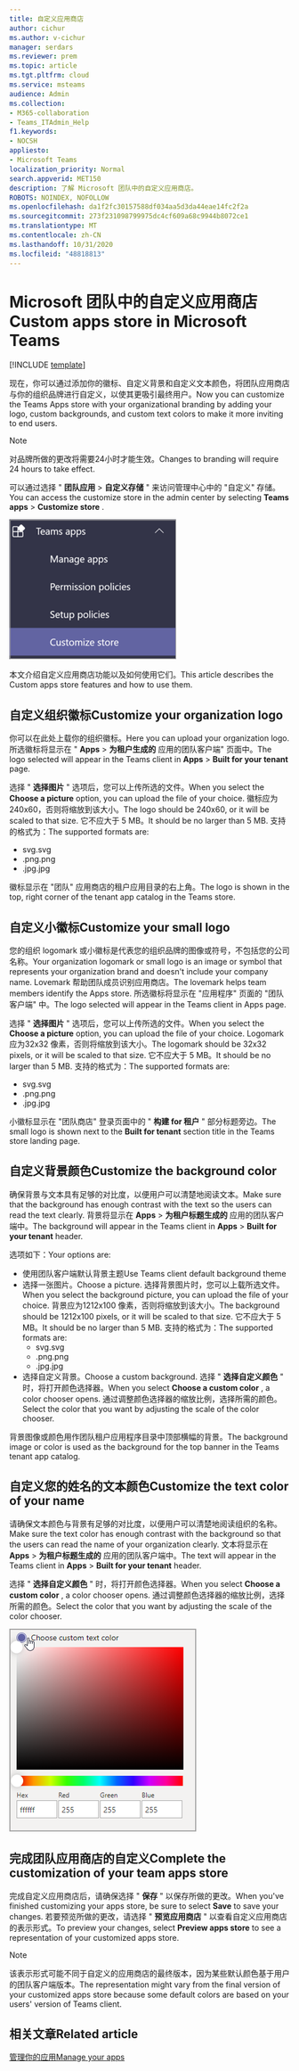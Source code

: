 ```yaml
---
title: 自定义应用商店
author: cichur
ms.author: v-cichur
manager: serdars
ms.reviewer: prem
ms.topic: article
ms.tgt.pltfrm: cloud
ms.service: msteams
audience: Admin
ms.collection:
- M365-collaboration
- Teams_ITAdmin_Help
f1.keywords:
- NOCSH
appliesto:
- Microsoft Teams
localization_priority: Normal
search.appverid: MET150
description: 了解 Microsoft 团队中的自定义应用商店。
ROBOTS: NOINDEX, NOFOLLOW
ms.openlocfilehash: da1f2fc30157588df034aa5d3da44eae14fc2f2a
ms.sourcegitcommit: 273f231098799975dc4cf609a68c9944b8072ce1
ms.translationtype: MT
ms.contentlocale: zh-CN
ms.lasthandoff: 10/31/2020
ms.locfileid: "48818813"
---
```

# <a name="custom-apps-store-in-microsoft-teams"></a><span data-ttu-id="9fea8-103">Microsoft 团队中的自定义应用商店</span><span class="sxs-lookup"><span data-stu-id="9fea8-103">Custom apps store in Microsoft Teams</span></span>

[!INCLUDE [template](includes/preview-feature.md)]

<span data-ttu-id="9fea8-104">现在，你可以通过添加你的徽标、自定义背景和自定义文本颜色，将团队应用商店与你的组织品牌进行自定义，以使其更吸引最终用户。</span><span class="sxs-lookup"><span data-stu-id="9fea8-104">Now you can customize the Teams Apps store with your organizational branding by adding your logo, custom backgrounds, and custom text colors to make it more inviting to end users.</span></span>

> [!Note]
> <span data-ttu-id="9fea8-105">对品牌所做的更改将需要24小时才能生效。</span><span class="sxs-lookup"><span data-stu-id="9fea8-105">Changes to branding will require 24 hours to take effect.</span></span>

<span data-ttu-id="9fea8-106">可以通过选择 " **团队应用**  >  **自定义存储** " 来访问管理中心中的 "自定义" 存储。</span><span class="sxs-lookup"><span data-stu-id="9fea8-106">You can access the customize store in the admin center by selecting **Teams apps** > **Customize store** .</span></span>

  ![突出显示 "管理控制台自定义存储" 功能](media/customize-app-store.png)

<span data-ttu-id="9fea8-108">本文介绍自定义应用商店功能以及如何使用它们。</span><span class="sxs-lookup"><span data-stu-id="9fea8-108">This article describes the Custom apps store features and how to use them.</span></span>

## <a name="customize-your-organization-logo"></a><span data-ttu-id="9fea8-109">自定义组织徽标</span><span class="sxs-lookup"><span data-stu-id="9fea8-109">Customize your organization logo</span></span>

<!-- Bookmark used by Context Sensitive Help (CSH). Do not delete. -->
<span data-ttu-id="9fea8-110"><a name="orglogo"> </a></span><span class="sxs-lookup"><span data-stu-id="9fea8-110"><a name="orglogo"> </a></span></span>
<!-- Do not remove the bookmark link above. -->

<span data-ttu-id="9fea8-111">你可以在此处上载你的组织徽标。</span><span class="sxs-lookup"><span data-stu-id="9fea8-111">Here you can upload your organization logo.</span></span> <span data-ttu-id="9fea8-112">所选徽标将显示在 " **Apps**  >  **为租户生成的** 应用的团队客户端" 页面中。</span><span class="sxs-lookup"><span data-stu-id="9fea8-112">The logo selected will appear in the Teams client in **Apps** > **Built for your tenant** page.</span></span>

<span data-ttu-id="9fea8-113">选择 " **选择图片** " 选项后，您可以上传所选的文件。</span><span class="sxs-lookup"><span data-stu-id="9fea8-113">When you select the **Choose a picture** option, you can upload the file of your choice.</span></span> <span data-ttu-id="9fea8-114">徽标应为240x60，否则将缩放到该大小。</span><span class="sxs-lookup"><span data-stu-id="9fea8-114">The logo should be 240x60, or it will be scaled to that size.</span></span> <span data-ttu-id="9fea8-115">它不应大于 5 MB。</span><span class="sxs-lookup"><span data-stu-id="9fea8-115">It should be no larger than 5 MB.</span></span> <span data-ttu-id="9fea8-116">支持的格式为：</span><span class="sxs-lookup"><span data-stu-id="9fea8-116">The supported formats are:</span></span>

- <span data-ttu-id="9fea8-117">svg</span><span class="sxs-lookup"><span data-stu-id="9fea8-117">.svg</span></span>
- <span data-ttu-id="9fea8-118">.png</span><span class="sxs-lookup"><span data-stu-id="9fea8-118">.png</span></span>
- <span data-ttu-id="9fea8-119">.jpg</span><span class="sxs-lookup"><span data-stu-id="9fea8-119">.jpg</span></span>

<span data-ttu-id="9fea8-120">徽标显示在 "团队" 应用商店的租户应用目录的右上角。</span><span class="sxs-lookup"><span data-stu-id="9fea8-120">The logo is shown in the top, right corner of the tenant app catalog in the Teams store.</span></span>

## <a name="customize-your-small-logo"></a><span data-ttu-id="9fea8-121">自定义小徽标</span><span class="sxs-lookup"><span data-stu-id="9fea8-121">Customize your small logo</span></span>

<!-- Bookmark used by Context Sensitive Help (CSH). Do not delete. -->
<span data-ttu-id="9fea8-122"><a name="orglogomark"> </a></span><span class="sxs-lookup"><span data-stu-id="9fea8-122"><a name="orglogomark"> </a></span></span>
<!-- Do not remove the bookmark link above. -->

<span data-ttu-id="9fea8-123">您的组织 logomark 或小徽标是代表您的组织品牌的图像或符号，不包括您的公司名称。</span><span class="sxs-lookup"><span data-stu-id="9fea8-123">Your organization logomark or small logo is an image or symbol that represents your organization brand and doesn't include your company name.</span></span> <span data-ttu-id="9fea8-124">Lovemark 帮助团队成员识别应用商店。</span><span class="sxs-lookup"><span data-stu-id="9fea8-124">The lovemark helps team members identify the Apps store.</span></span> <span data-ttu-id="9fea8-125">所选徽标将显示在 "应用程序" 页面的 "团队客户端" 中。</span><span class="sxs-lookup"><span data-stu-id="9fea8-125">The logo selected will appear in the Teams client in Apps page.</span></span>

<span data-ttu-id="9fea8-126">选择 " **选择图片** " 选项后，您可以上传所选的文件。</span><span class="sxs-lookup"><span data-stu-id="9fea8-126">When you select the **Choose a picture** option, you can upload the file of your choice.</span></span> <span data-ttu-id="9fea8-127">Logomark 应为32x32 像素，否则将缩放到该大小。</span><span class="sxs-lookup"><span data-stu-id="9fea8-127">The logomark should be 32x32 pixels, or it will be scaled to that size.</span></span> <span data-ttu-id="9fea8-128">它不应大于 5 MB。</span><span class="sxs-lookup"><span data-stu-id="9fea8-128">It should be no larger than 5 MB.</span></span> <span data-ttu-id="9fea8-129">支持的格式为：</span><span class="sxs-lookup"><span data-stu-id="9fea8-129">The supported formats are:</span></span>

- <span data-ttu-id="9fea8-130">svg</span><span class="sxs-lookup"><span data-stu-id="9fea8-130">.svg</span></span>
- <span data-ttu-id="9fea8-131">.png</span><span class="sxs-lookup"><span data-stu-id="9fea8-131">.png</span></span>
- <span data-ttu-id="9fea8-132">.jpg</span><span class="sxs-lookup"><span data-stu-id="9fea8-132">.jpg</span></span>

<span data-ttu-id="9fea8-133">小徽标显示在 "团队商店" 登录页面中的 " **构建 for 租户** " 部分标题旁边。</span><span class="sxs-lookup"><span data-stu-id="9fea8-133">The small logo is shown next to the **Built for tenant** section title in the Teams store landing page.</span></span>

## <a name="customize-the-background-color"></a><span data-ttu-id="9fea8-134">自定义背景颜色</span><span class="sxs-lookup"><span data-stu-id="9fea8-134">Customize the background color</span></span>

<!-- Bookmark used by Context Sensitive Help (CSH). Do not delete. -->
<span data-ttu-id="9fea8-135"><a name="custombackground"> </a></span><span class="sxs-lookup"><span data-stu-id="9fea8-135"><a name="custombackground"> </a></span></span>
<!-- Do not remove the bookmark link above. -->

<span data-ttu-id="9fea8-136">确保背景与文本具有足够的对比度，以便用户可以清楚地阅读文本。</span><span class="sxs-lookup"><span data-stu-id="9fea8-136">Make sure that the background has enough contrast with the text so the users can read the text clearly.</span></span> <span data-ttu-id="9fea8-137">背景将显示在 **Apps**  >  **为租户标题生成的** 应用的团队客户端中。</span><span class="sxs-lookup"><span data-stu-id="9fea8-137">The background will appear in the Teams client in **Apps** > **Built for your tenant** header.</span></span>

<span data-ttu-id="9fea8-138">选项如下：</span><span class="sxs-lookup"><span data-stu-id="9fea8-138">Your options are:</span></span>

- <span data-ttu-id="9fea8-139">使用团队客户端默认背景主题</span><span class="sxs-lookup"><span data-stu-id="9fea8-139">Use Teams client default background theme</span></span>
- <span data-ttu-id="9fea8-140">选择一张图片。</span><span class="sxs-lookup"><span data-stu-id="9fea8-140">Choose a picture.</span></span> <span data-ttu-id="9fea8-141">选择背景图片时，您可以上载所选文件。</span><span class="sxs-lookup"><span data-stu-id="9fea8-141">When you select the background picture, you can upload the file of your choice.</span></span> <span data-ttu-id="9fea8-142">背景应为1212x100 像素，否则将缩放到该大小。</span><span class="sxs-lookup"><span data-stu-id="9fea8-142">The background should be 1212x100 pixels, or it will be scaled to that size.</span></span> <span data-ttu-id="9fea8-143">它不应大于 5 MB。</span><span class="sxs-lookup"><span data-stu-id="9fea8-143">It should be no larger than 5 MB.</span></span> <span data-ttu-id="9fea8-144">支持的格式为：</span><span class="sxs-lookup"><span data-stu-id="9fea8-144">The supported formats are:</span></span>
  - <span data-ttu-id="9fea8-145">svg</span><span class="sxs-lookup"><span data-stu-id="9fea8-145">.svg</span></span>
  - <span data-ttu-id="9fea8-146">.png</span><span class="sxs-lookup"><span data-stu-id="9fea8-146">.png</span></span>
  - <span data-ttu-id="9fea8-147">.jpg</span><span class="sxs-lookup"><span data-stu-id="9fea8-147">.jpg</span></span>
- <span data-ttu-id="9fea8-148">选择自定义背景。</span><span class="sxs-lookup"><span data-stu-id="9fea8-148">Choose a custom background.</span></span> <span data-ttu-id="9fea8-149">选择 " **选择自定义颜色** " 时，将打开颜色选择器。</span><span class="sxs-lookup"><span data-stu-id="9fea8-149">When you select **Choose a custom color** , a color chooser opens.</span></span> <span data-ttu-id="9fea8-150">通过调整颜色选择器的缩放比例，选择所需的颜色。</span><span class="sxs-lookup"><span data-stu-id="9fea8-150">Select the color that you want by adjusting the scale of the color chooser.</span></span>

<span data-ttu-id="9fea8-151">背景图像或颜色用作团队租户应用程序目录中顶部横幅的背景。</span><span class="sxs-lookup"><span data-stu-id="9fea8-151">The background image or color is used as the background for the top banner in the Teams tenant app catalog.</span></span>

## <a name="customize-the-text-color-of-your-name"></a><span data-ttu-id="9fea8-152">自定义您的姓名的文本颜色</span><span class="sxs-lookup"><span data-stu-id="9fea8-152">Customize the text color of your name</span></span>

<!-- Bookmark used by Context Sensitive Help (CSH). Do not delete. -->
<span data-ttu-id="9fea8-153"><a name="textcolor"> </a></span><span class="sxs-lookup"><span data-stu-id="9fea8-153"><a name="textcolor"> </a></span></span>
<!-- Do not remove the bookmark link above. -->

<span data-ttu-id="9fea8-154">请确保文本颜色与背景有足够的对比度，以便用户可以清楚地阅读组织的名称。</span><span class="sxs-lookup"><span data-stu-id="9fea8-154">Make sure the text color has enough contrast with the background so that the users can read the name of your organization clearly.</span></span> <span data-ttu-id="9fea8-155">文本将显示在 **Apps**  >  **为租户标题生成的** 应用的团队客户端中。</span><span class="sxs-lookup"><span data-stu-id="9fea8-155">The text will appear in the Teams client in **Apps** > **Built for your tenant** header.</span></span>

<span data-ttu-id="9fea8-156">选择 " **选择自定义颜色** " 时，将打开颜色选择器。</span><span class="sxs-lookup"><span data-stu-id="9fea8-156">When you select **Choose a custom color** , a color chooser opens.</span></span> <span data-ttu-id="9fea8-157">通过调整颜色选择器的缩放比例，选择所需的颜色。</span><span class="sxs-lookup"><span data-stu-id="9fea8-157">Select the color that you want by adjusting the scale of the color chooser.</span></span>

 ![颜色选择器的图像](media/choose-a-custom-color.png)

## <a name="complete-the-customization-of-your-team-apps-store"></a><span data-ttu-id="9fea8-159">完成团队应用商店的自定义</span><span class="sxs-lookup"><span data-stu-id="9fea8-159">Complete the customization of your team apps store</span></span>

<span data-ttu-id="9fea8-160">完成自定义应用商店后，请确保选择 " **保存** " 以保存所做的更改。</span><span class="sxs-lookup"><span data-stu-id="9fea8-160">When you've finished customizing your apps store, be sure to select **Save** to save your changes.</span></span>
<span data-ttu-id="9fea8-161">若要预览所做的更改，请选择 " **预览应用商店** " 以查看自定义应用商店的表示形式。</span><span class="sxs-lookup"><span data-stu-id="9fea8-161">To preview your changes, select **Preview apps store** to see a representation of your customized apps store.</span></span>

> [!Note]
> <span data-ttu-id="9fea8-162">该表示形式可能不同于自定义的应用商店的最终版本，因为某些默认颜色基于用户的团队客户端版本。</span><span class="sxs-lookup"><span data-stu-id="9fea8-162">The representation might vary from the final version of your customized apps store because some default colors are based on your users' version of Teams client.</span></span>

## <a name="related-article"></a><span data-ttu-id="9fea8-163">相关文章</span><span class="sxs-lookup"><span data-stu-id="9fea8-163">Related article</span></span>

[<span data-ttu-id="9fea8-164">管理你的应用</span><span class="sxs-lookup"><span data-stu-id="9fea8-164">Manage your apps</span></span>](manage-apps.md)
